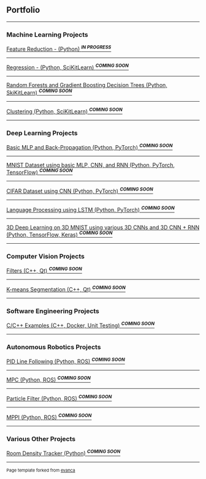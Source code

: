 ## Portfolio

---

### Machine Learning Projects 

[Feature Reduction - (Python) <sup>**_IN PROGRESS_**</sup>](/projects/feature_reduction.md)

---
[Regression - (Python, SciKitLearn) <sup>**_COMING SOON_**</sup>](/projects/regression.md)

---
[Random Forests and Gradient Boosting Decision Trees (Python, SkiKitLearn) <sup>**_COMING SOON_**</sup>](/projects/random_forests_gbdt.md)

---
[Clustering (Python, SciKitLearn) <sup>**_COMING SOON_**</sup>](/projects/clustering.md)

---

### Deep Learning Projects

[Basic MLP and Back-Propagation (Python, PyTorch) <sup>**_COMING SOON_**</sup>](/projects/mlp_back_prop.md)

---
[MNIST Dataset using basic MLP, CNN, and RNN (Python, PyTorch, TensorFlow) <sup>**_COMING SOON_**</sup>](/projects/mnist_classifier.md)

---
[CIFAR Dataset using CNN (Python, PyTorch) <sup>**_COMING SOON_**</sup>](/projects/cifar_classifier.md)

---
[Language Processing using LSTM (Python, PyTorch) <sup>**_COMING SOON_**</sup>](/projects/language_processing.md)

---
[3D Deep Learning on 3D MNIST using various 3D CNNs and 3D CNN + RNN (Python, TensorFlow, Keras) <sup>**_COMING SOON_**</sup>](/projects/3d_mnist_classifier.md)

---

### Computer Vision Projects

[Filters (C++, Qt) <sup>**_COMING SOON_**</sup>](/projects/cv_filters.md)

---
[K-means Segmentation (C++, Qt) <sup>**_COMING SOON_**</sup>](/projects/k_means_segmentation.md)

---

### Software Engineering Projects

[C/C++ Examples (C++, Docker, Unit Testing) <sup>**_COMING SOON_**</sup>](/projects/sw_engineering.md)

---

### Autonomous Robotics Projects

[PID Line Following (Python, ROS) <sup>**_COMING SOON_**</sup>](/projects/pid_line_following.md)

---
[MPC (Python, ROS) <sup>**_COMING SOON_**</sup>](/projects/mpc.md)

---
[Particle Filter (Python, ROS) <sup>**_COMING SOON_**</sup>](/projects/particle_filter.md)

---
[MPPI (Python, ROS) <sup>**_COMING SOON_**</sup>](/projects/mppi.md)

---

### Various Other Projects

[Room Density Tracker (Python) <sup>**_COMING SOON_**</sup>](/projects/room_density_tracker.md)

---

<p style="font-size:11px">Page template forked from <a href="https://github.com/evanca/quick-portfolio">evanca</a></p>
<!-- Remove above link if you don't want to attibute -->
